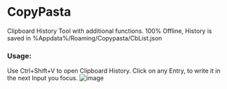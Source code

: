 # CopyPasta
Clipboard History Tool with additional functions.
100% Offline, History is saved in %Appdata%/Roaming/Copypasta/CbList.json

### Usage:
Use Ctrl+Shift+V to open Clipboard History.
Click on any Entry, to write it in the next Input you focus.
![image](https://user-images.githubusercontent.com/27856125/163804039-8b89ab86-5e22-4aea-be4f-a73161d69e1c.png)
